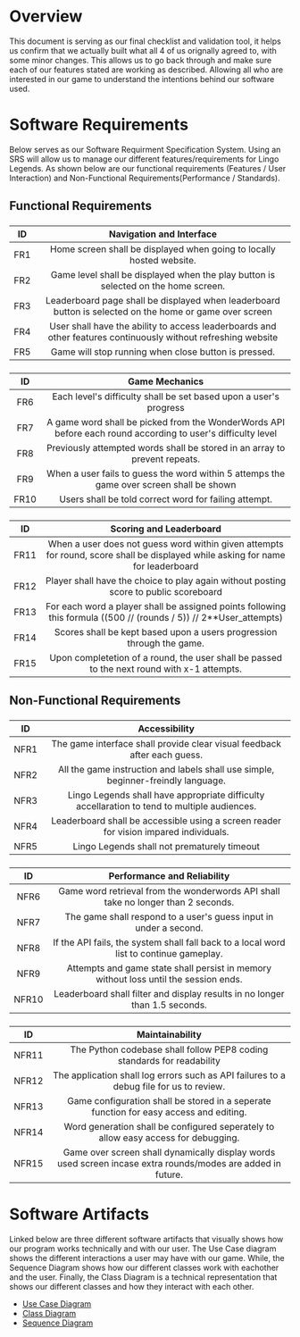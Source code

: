 # Overview
This document is serving as our final checklist and validation tool, it helps us confirm that we actually built what all 4 of us orignally agreed to, with some minor changes. This allows us to go back through and make sure each of our features stated are working as described. Allowing all who are interested in our game to understand the intentions behind our software used.

# Software Requirements
Below serves as our Software Requirment Specification System. Using an SRS will allow us to manage our different features/requirements for Lingo Legends. As shown below are our functional requirements (Features / User Interaction) and Non-Functional Requirements(Performance / Standards).

## Functional Requirements
### <Home screen>
| ID | Navigation and Interface |
| :-------------: | :----------: |
| FR1 | Home screen shall be displayed when going to locally hosted website. |
| FR2 | Game level shall be displayed when the play button is selected on the home screen. |
| FR3 | Leaderboard page shall be displayed when leaderboard button is selected on the home or game over screen|
| FR4 | User shall have the ability to access leaderboards and other features continuously without refreshing website|
| FR5 | Game will stop running when close button is pressed. |
### <Gameplay>
| ID | Game Mechanics |
| :-------------: | :----------: |
| FR6 | Each level's difficulty shall be set based upon a user's progress |
| FR7 | A game word shall be picked from the WonderWords API before each round according to user's difficulty level |
| FR8 | Previously attempted words shall be stored in an array to prevent repeats. |
| FR9 | When a user fails to guess the word within 5 attemps the game over screen shall be shown|
| FR10 | Users shall be told correct word for failing attempt. |
### <User Incentives>
| ID | Scoring and Leaderboard |
| :-------------: | :----------: |
| FR11 | When a user does not guess  word within given attempts for round, score shall be displayed while asking for name for leaderboard |
| FR12 | Player shall have the choice to play again without posting score to public scoreboard |
| FR13 | For each word a player shall be assigned points following this formula ((500 // (rounds / 5)) // 2**User_attempts)|
| FR14 | Scores shall be kept based upon a users progression through the game. |
| FR15 | Upon completetion of a round, the user shall be passed to the next round with x-1 attempts. |

## Non-Functional Requirements
### <Screen Displays>
| ID | Accessibility |
| :-------------: | :----------: |
| NFR1 | The game interface shall provide clear visual feedback after each guess. |
| NFR2 | All the game instruction and labels shall use simple, beginner-freindly language. |
| NFR3 | Lingo Legends shall have appropriate difficulty accellaration to tend to multiple audiences. |
| NFR4 | Leaderboard shall be accessible using a screen reader for vision impared individuals. |
| NFR5 | Lingo Legends shall not prematurely timeout |
### <Processing time>
| ID | Performance and Reliability |
| :-------------: | :----------: |
| NFR6  | Game word retrieval from the wonderwords API shall take no longer than 2 seconds. |
| NFR7  | The game shall respond to a user's guess input in under a second. |
| NFR8  | If the API fails, the system shall fall back to a local word list to continue gameplay. |
| NFR9  | Attempts and game state shall persist in memory without loss until the session ends. |
| NFR10 | Leaderboard shall filter and display results in no longer than 1.5 seconds. |
### <Scalability>
| ID | Maintainability |
| :-------------: | :----------: |
| NFR11 | The Python codebase shall follow PEP8 coding standards for readability |
| NFR12 | The application shall log errors such as API failures to a debug file for us to review. |
| NFR13 | Game configuration shall be stored in a seperate function for easy access and editing. |
| NFR14 | Word generation shall be configured seperately to allow easy access for debugging. |
| NFR15 | Game over screen shall dynamically display words used screen incase extra rounds/modes are added in future. |

# Software Artifacts
Linked below are three different software artifacts that visually shows how our program works technically and with our user. The Use Case diagram shows the different interactions a user may have with our game. While, the Sequence Diagram shows how our different classes work with eachother and the user. Finally, the Class Diagram is a technical representation that shows our different classes and how they interact with each other. 

* [Use Case Diagram](https://github.com/tym360/gvsu-cis350-CodeCrusaders/blob/main/artifacts/use_case_diagram/UseCaseDiagram.png)
* [Class Diagram](https://github.com/tym360/gvsu-cis350-CodeCrusaders/blob/main/artifacts/LingoLegendsUML.pdf)
* [Sequence Diagram](https://github.com/tym360/gvsu-cis350-CodeCrusaders/blob/main/artifacts/LingoLegendsSequenceDiagram.pdf)
